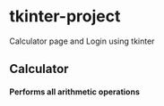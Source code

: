 # tkinter-project
Calculator page and Login using tkinter

## Calculator

#### Performs all arithmetic operations
